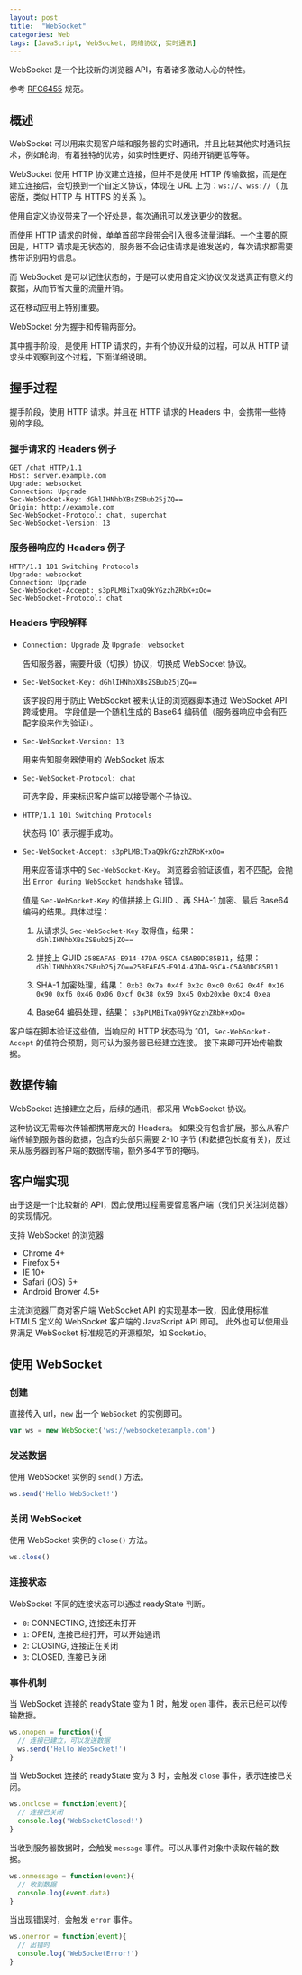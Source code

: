 ```yaml
---
layout: post
title:  "WebSocket"
categories: Web
tags: [JavaScript, WebSocket, 网络协议, 实时通讯]
---
```



WebSocket 是一个比较新的浏览器 API，有着诸多激动人心的特性。

参考 [RFC6455](https://tools.ietf.org/html/rfc6455) 规范。

## 概述

WebSocket 可以用来实现客户端和服务器的实时通讯，并且比较其他实时通讯技术，例如轮询，有着独特的优势，如实时性更好、网络开销更低等等。

WebSocket 使用 HTTP 协议建立连接，但并不是使用 HTTP 传输数据，而是在建立连接后，会切换到一个自定义协议，体现在 URL 上为：`ws://`、`wss://`（ 加密版，类似 HTTP 与 HTTPS 的关系 ）。

使用自定义协议带来了一个好处是，每次通讯可以发送更少的数据。


而使用 HTTP 请求的时候，单单首部字段带会引入很多流量消耗。一个主要的原因是，HTTP 请求是无状态的，服务器不会记住请求是谁发送的，每次请求都需要携带识别用的信息。

而 WebSocket 是可以记住状态的，于是可以使用自定义协议仅发送真正有意义的数据，从而节省大量的流量开销。

这在移动应用上特别重要。

WebSocket 分为握手和传输两部分。

其中握手阶段，是使用 HTTP 请求的，并有个协议升级的过程，可以从 HTTP 请求头中观察到这个过程，下面详细说明。


## 握手过程

握手阶段，使用 HTTP 请求。并且在 HTTP 请求的 Headers 中，会携带一些特别的字段。

### 握手请求的 Headers 例子

```
GET /chat HTTP/1.1
Host: server.example.com
Upgrade: websocket
Connection: Upgrade
Sec-WebSocket-Key: dGhlIHNhbXBsZSBub25jZQ==
Origin: http://example.com
Sec-WebSocket-Protocol: chat, superchat
Sec-WebSocket-Version: 13

```

### 服务器响应的 Headers 例子

```
HTTP/1.1 101 Switching Protocols
Upgrade: websocket
Connection: Upgrade
Sec-WebSocket-Accept: s3pPLMBiTxaQ9kYGzzhZRbK+xOo=
Sec-WebSocket-Protocol: chat
```

### Headers 字段解释

* `Connection: Upgrade` 及 `Upgrade: websocket`

  告知服务器，需要升级（切换）协议，切换成 WebSocket 协议。

* `Sec-WebSocket-Key: dGhlIHNhbXBsZSBub25jZQ==`

  该字段的用于防止 WebSocket 被未认证的浏览器脚本通过 WebSocket API  跨域使用。
  字段值是一个随机生成的 Base64 编码值（服务器响应中会有匹配字段来作为验证）。


* `Sec-WebSocket-Version: 13`

  用来告知服务器使用的 WebSocket 版本

* `Sec-WebSocket-Protocol: chat`

  可选字段，用来标识客户端可以接受哪个子协议。

* `HTTP/1.1 101 Switching Protocols`

  状态码 101 表示握手成功。

* `Sec-WebSocket-Accept: s3pPLMBiTxaQ9kYGzzhZRbK+xOo=`

  用来应答请求中的 `Sec-WebSocket-Key`。
  浏览器会验证该值，若不匹配，会抛出 `Error during WebSocket handshake` 错误。

  值是 `Sec-WebSocket-Key` 的值拼接上 GUID 、再 SHA-1 加密、最后 Base64 编码的结果。具体过程：

  1. 从请求头 `Sec-WebSocket-Key` 取得值，结果：  `dGhlIHNhbXBsZSBub25jZQ==`

  2. 拼接上 GUID `258EAFA5-E914-47DA-95CA-C5AB0DC85B11`，结果：
  `dGhlIHNhbXBsZSBub25jZQ==258EAFA5-E914-47DA-95CA-C5AB0DC85B11`

  3. SHA-1 加密处理，结果：
  `0xb3 0x7a 0x4f 0x2c 0xc0 0x62 0x4f 0x16 0x90 0xf6 0x46 0x06 0xcf 0x38 0x59 0x45 0xb20xbe 0xc4 0xea`

  4. Base64 编码处理，结果：
  `s3pPLMBiTxaQ9kYGzzhZRbK+xOo=`

客户端在脚本验证这些值，当响应的 HTTP 状态码为 101，`Sec-WebSocket-Accept` 的值符合预期，则可认为服务器已经建立连接。
接下来即可开始传输数据。


## 数据传输

WebSocket 连接建立之后，后续的通讯，都采用 WebSocket 协议。

这种协议无需每次传输都携带庞大的 Headers。
如果没有包含扩展，那么从客户端传输到服务器的数据，包含的头部只需要 2-10 字节 (和数据包长度有关)，反过来从服务器到客户端的数据传输，额外多4字节的掩码。


## 客户端实现

由于这是一个比较新的 API，因此使用过程需要留意客户端（我们只关注浏览器）的实现情况。

支持 WebSocket 的浏览器

* Chrome 4+
* Firefox 5+
* IE 10+
* Safari (iOS) 5+
* Android Brower 4.5+

主流浏览器厂商对客户端 WebSocket API 的实现基本一致，因此使用标准 HTML5 定义的 WebSocket 客户端的 JavaScript API 即可。
此外也可以使用业界满足 WebSocket 标准规范的开源框架，如 Socket.io。


## 使用 WebSocket

### 创建

直接传入 url，`new` 出一个 `WebSocket` 的实例即可。

```js
var ws = new WebSocket('ws://websocketexample.com')
```

### 发送数据

使用 WebSocket 实例的 `send()` 方法。

```js
ws.send('Hello WebSocket!')
```

### 关闭 WebSocket

使用 WebSocket 实例的 `close()` 方法。

```js
ws.close()
```

### 连接状态

WebSocket 不同的连接状态可以通过 readyState 判断。

* `0`: CONNECTING, 连接还未打开
* `1`: OPEN, 连接已经打开，可以开始通讯
* `2`: CLOSING, 连接正在关闭
* `3`: CLOSED, 连接已关闭


### 事件机制

当 WebSocket 连接的 readyState 变为 1 时，触发 `open` 事件，表示已经可以传输数据。

```js
ws.onopen = function(){
  // 连接已建立，可以发送数据
  ws.send('Hello WebSocket!')
}
```

当 WebSocket 连接的 readyState 变为 3 时，会触发 `close` 事件，表示连接已关闭。

```js
ws.onclose = function(event){
  // 连接已关闭
  console.log('WebSocketClosed!')
} 
```

当收到服务器数据时，会触发 `message` 事件。可以从事件对象中读取传输的数据。

```js
ws.onmessage = function(event){
  // 收到数据
  console.log(event.data)
}
```

当出现错误时，会触发 `error` 事件。

```js
ws.onerror = function(event){
  // 出错时
  console.log('WebSocketError!')
}
```


